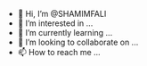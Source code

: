 - 👋 Hi, I’m @SHAMIMFALI
- 👀 I’m interested in ...
- 🌱 I’m currently learning ...
- 💞️ I’m looking to collaborate on ...
- 📫 How to reach me ...

<!---
SHAMIMFALI/SHAMIMFALI is a ✨ special ✨ repository because its `README.md` (this file) appears on your GitHub profile.
You can click the Preview link to take a look at your changes.
--->
